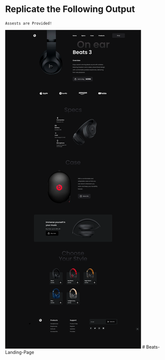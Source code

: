 # Replicate the Following Output

`Assests are Provided!`

![Project 5](./Main%20Landing%20page.png)
#   B e a t s - L a n d i n g - P a g e 
 
 